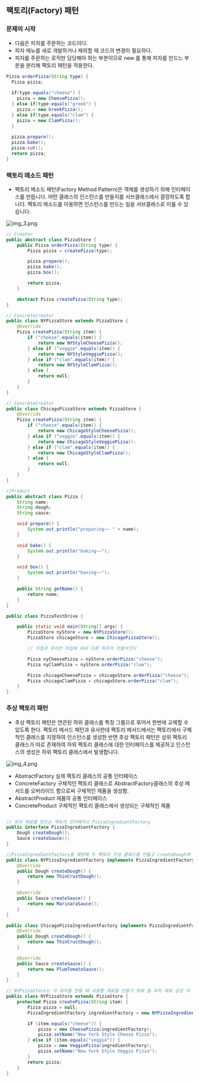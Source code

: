 ## 팩토리(Factory) 패턴

### 문제의 시작

- 다음은 피자를 주문하는 코드이다.
- 피자 메뉴를 새로 개발하거나 제외할 때 코드의 변경이 필요하다.
- 피자를 주문하는 로직만 담당해야 하는 부분이므로 new 를 통해 피자를 만드느 부분을 분리해 팩토리 패턴을 적용한다.

```java
Pizza orderPizza(String type) {
  Pizza pizza;
  
  if(type.equals("cheese") {
    pizza = new CheesePizza();
  } else if(type.equals("greek") {
    pizza = new GreekPizza();
  } else if(type.equals("clam") {
    pizza = new ClamPizza();    
  }
  
  pizza.prepare();
  pizza.bake();
  pizza.cut();
  return pizza;
}

````

### 팩토리 메소드 패턴

- 팩토리 메소드 패턴(Factory Method Pattern)은 객체를 생성하기 위해 인터페이스를 만듭니다. 어떤 클래스의 인스턴스를 만들지를 서브클래스에서 결정하도록 합니다. 팩토리 메소드를 이용하면 인스턴스를 만드는 일을 서브클래스로 미룰 수 있습니다.

![img_3.png](img_3.png)

````java
// Creator
public abstract class PizzaStore {
    public Pizza orderPizza(String type) {
        Pizza pizza = createPizza(type);

        pizza.prepare();
        pizza.bake();
        pizza.box();

        return pizza;
    }

    abstract Pizza createPizza(String type);
}

// ConcreteCreator
public class NYPizzaStore extends PizzaStore {
    @Override
    Pizza createPizza(String item) {
        if ("cheese".equals(item)) {
            return new NYStyleCheesePizza();
        } else if ("veggie".equals(item)) {
            return new NYStyleVeggiePizza();
        } else if ("clam".equals(item)) {
            return new NYStyleClamPizza();
        } else {
            return null;
        }
    }
}

// ConcreteCreator
public class ChicagoPizzaStore extends PizzaStore {
    @Override
    Pizza createPizza(String item) {
        if ("cheese".equals(item)) {
            return new ChicagoStyleCheesePizza();
        } else if ("veggie".equals(item)) {
            return new ChicagoStyleVeggiePizza();
        } else if ("clam".equals(item)) {
            return new ChicagoStyleClamPizza();
        } else {
            return null;
        }
    }
}

//Product
public abstract class Pizza {
    String name;
    String dough;
    String sauce;

    void prepare() {
        System.out.println("preparing~~ " + name);
    }

    void bake() {
        System.out.println("baking~~");
    }

    void box() {
        System.out.println("boxing~~");
    }

    public String getName() {
        return name;
    }
}

public class PizzaTestDrive {

    public static void main(String[] args) {
        PizzaStore nyStore = new NYPizzaStore();
        PizzaStore chicagoStore = new ChicagoPizzaStore();

        // 지점과 주어진 타입에 따라 다른 피자가 만들어진다

        Pizza nyCheesePizza = nyStore.orderPizza("cheese");
        Pizza nyClamPizza = nyStore.orderPizza("clam");

        Pizza chicagoCheesePizza = chicagoStore.orderPizza("cheese");
        Pizza chicagoClamPizza = chicagoStore.orderPizza("clam");
    }
}


````

### 추상 팩토리 패턴 

- 추상 팩토리 패턴은 연관된 하위 클래스를 특정 그룹으로 묶어서 한번에 교체할 수 있도록 한다. 팩토리 메서드 패턴과 유사한데 팩토리 메서드에서는 팩토리에서 구체적인 클래스를 지정하여 인스턴스를 생성한 반면 추상 팩토리 패턴은 상위 팩토리 클래스가 따로 존재하여 하위 팩토리 클래스에 대한 인터페이스를 제공하고 인스턴스의 생성은 하위 팩토리 클래스에서 발생합니다.

![img_4.png](img_4.png)
- AbstractFactory 실제 팩토리 클래스의 공통 인터페이스
- ConcreteFactory 구체적인 팩토리 클래스로 AbstractFactory클래스의 추상 메서드를 오버라이드 함으로써 구체적인 제품을 생성함.
- AbstractProduct 제품의 공통 인터페이스
- ConcreteProduct 구체적인 팩토리 클래스에서 생성되는 구체적인 제품

````JAVA

// 피자 재료를 만드는 팩토리 인터페이스 PizzaIngredientFactory
public interface PizzaIngredientFactory {
    Dough createDough();
    Sauce createSauce();
}

//PizzaIngredientFactory를 확장해 두 팩토리 구성 클래스를 만들고 createDough와 createSauce 메소드를 구현
public class NYPizzaIngredientFactory implements PizzaIngredientFactory {
    @Override
    public Dough createDough() {
        return new ThinCrustDough();
    }

    @Override
    public Sauce createSauce() {
        return new MarinaraSauce();
    }
}

public class ChicagoPizzaIngredientFactory implements PizzaIngredientFactory {
    @Override
    public Dough createDough() {
        return new ThinCrustDough();
    }

    @Override
    public Sauce createSauce() {
        return new PlumTomatoSauce();
    }
}

// NYPizzaStore는 각 피자를 만들 때 사용할 재료를 만들기 위해 쓸 피자 재료 공장 각 객체에 전달 해준다.
public class NYPizzaStore extends PizzaStore {
    protected Pizza createPizza(String item) {
        Pizza pizza = null;
        PizzaIngredientFactory ingredientFactory = new NYPizzaIngredientFactory();

        if (item.equals("cheese")) {
            pizza = new CheesePizza(ingredientFactory);
            pizza.setName("New York Style Cheese Pizza");
        } else if (item.equals("veggie")) {
            pizza = new VeggiePizza(ingredientFactory);
            pizza.setName("New York Style Veggie Pizza");
        }
        return pizza;
    }
}


````
